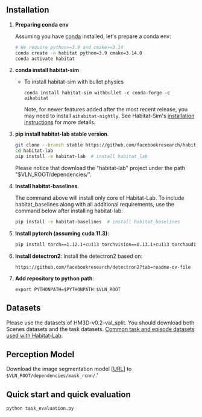 ## Installation

1. **Preparing conda env**

   Assuming you have [conda](https://docs.conda.io/projects/conda/en/latest/user-guide/install/) installed, let's prepare a conda env:
   ```bash
   # We require python>=3.9 and cmake>=3.14
   conda create -n habitat python=3.9 cmake=3.14.0
   conda activate habitat
   ```

1. **conda install habitat-sim**
   - To install habitat-sim with bullet physics
      ```
      conda install habitat-sim withbullet -c conda-forge -c aihabitat
      ```
      Note, for newer features added after the most recent release, you may need to install `aihabitat-nightly`. See Habitat-Sim's [installation instructions](https://github.com/facebookresearch/habitat-sim#installation) for more details.

1. **pip install habitat-lab stable version**.

      ```bash
      git clone --branch stable https://github.com/facebookresearch/habitat-lab.git
      cd habitat-lab
      pip install -e habitat-lab  # install habitat_lab
      ```
      Please notice that download the "habitat-lab" project under the path "$VLN_ROOT/dependencies/".
1. **Install habitat-baselines**.

    The command above will install only core of Habitat-Lab. To include habitat_baselines along with all additional requirements, use the command below after installing habitat-lab:

      ```bash
      pip install -e habitat-baselines  # install habitat_baselines
      ```

1. **Install pytorch (assuming cuda 11.3)**:
    ```bash
    pip install torch==1.12.1+cu113 torchvision==0.13.1+cu113 torchaudio==0.12.1 --extra-index-url https://download.pytorch.org/whl/cu113
    ```

1. **Install detectron2**:
    Install the detectron2 based on:
    ```
    https://github.com/facebookresearch/detectron2?tab=readme-ov-file
    ```

1. **Add repository to python path**:
    ```
    export PYTHONPATH=$PYTHONPATH:$VLN_ROOT
    ```

## Datasets
Please use the datasets of HM3D-v0.2-val_split. You should download both Scenes datasets and the task datasets.
[Common task and episode datasets used with Habitat-Lab](DATASETS.md).



## Perception Model

Download the image segmentation model [[URL](https://utexas.box.com/s/sf4prmup4fsiu6taljnt5ht8unev5ikq)] to `$VLN_ROOT/dependencies/mask_rcnn/`.'

## Quick start and quick evaluation
```
python task_evaluation.py
```
